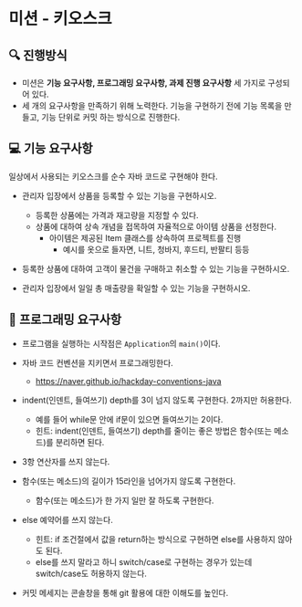 # 미션 - 키오스크

## 🔍 진행방식

- 미션은 **기능 요구사항, 프로그래밍 요구사항, 과제 진행 요구사항** 세 가지로 구성되어 있다.
- 세 개의 요구사항을 만족하기 위해 노력한다. 기능을 구현하기 전에 기능 목록을 만들고, 기능 단위로 커밋 하는 방식으로 진행한다.

## 💻 기능 요구사항

일상에서 사용되는 키오스크를 순수 자바  코드로 구현해야 한다.

- 관리자 입장에서 상품을 등록할 수 있는 기능을 구현하시오.
    - 등록한 상품에는 가격과 재고량을 지정할 수 있다.
    - 상품에 대하여 상속 개념을 접목하여 자율적으로 아이템 상품을 선정한다.
      - 아이템은 제공된 Item 클래스를 상속하여 프로젝트를 진행
        - 예시를 옷으로 들자면, 니트, 청바지, 후드티, 반팔티 등등

- 등록한 상품에 대하여 고객이 물건을 구매하고 취소할 수 있는 기능을 구현하시오.


- 관리자 입장에서 일일 총 매출량을 확일할 수 있는 기능을 구현하시오. 

## 🎱 프로그래밍 요구사항

- 프로그램을 실행하는 시작점은 `Application`의 `main()`이다.


- 자바 코드 컨벤션을 지키면서 프로그래밍한다.
    - https://naver.github.io/hackday-conventions-java


- indent(인덴트, 들여쓰기) depth를 3이 넘지 않도록 구현한다. 2까지만 허용한다.
    - 예를 들어 while문 안에 if문이 있으면 들여쓰기는 2이다.
    - 힌트: indent(인덴트, 들여쓰기) depth를 줄이는 좋은 방법은 함수(또는 메소드)를 분리하면 된다.


- 3항 연산자를 쓰지 않는다.


- 함수(또는 메소드)의 길이가 15라인을 넘어가지 않도록 구현한다.
    - 함수(또는 메소드)가 한 가지 일만 잘 하도록 구현한다.
  

- else 예약어를 쓰지 않는다.
    - 힌트: if 조건절에서 값을 return하는 방식으로 구현하면 else를 사용하지 않아도 된다.
    - else를 쓰지 말라고 하니 switch/case로 구현하는 경우가 있는데 switch/case도 허용하지 않는다.


- 커밋 메세지는 콘솔창을 통해 git 활용에 대한 이해도를 높인다.